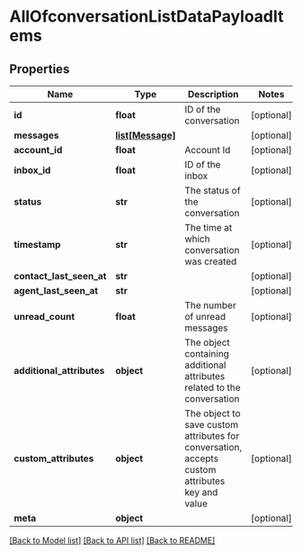 # AllOfconversationListDataPayloadItems

## Properties
Name | Type | Description | Notes
------------ | ------------- | ------------- | -------------
**id** | **float** | ID of the conversation | [optional] 
**messages** | [**list[Message]**](Message.md) |  | [optional] 
**account_id** | **float** | Account Id | [optional] 
**inbox_id** | **float** | ID of the inbox | [optional] 
**status** | **str** | The status of the conversation | [optional] 
**timestamp** | **str** | The time at which conversation was created | [optional] 
**contact_last_seen_at** | **str** |  | [optional] 
**agent_last_seen_at** | **str** |  | [optional] 
**unread_count** | **float** | The number of unread messages | [optional] 
**additional_attributes** | **object** | The object containing additional attributes related to the conversation | [optional] 
**custom_attributes** | **object** | The object to save custom attributes for conversation, accepts custom attributes key and value | [optional] 
**meta** | **object** |  | [optional] 

[[Back to Model list]](../README.md#documentation-for-models) [[Back to API list]](../README.md#documentation-for-api-endpoints) [[Back to README]](../README.md)

